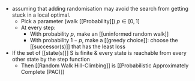 - assuming that adding randomisation may avoid the search from getting stuck in a local optimal.
	- Pick a parameter (walk [[Probability]]) $p ∈ [0,1]$
	- At every step:
		- With probability $p$, make an [[uninformed random walk]]
		- With probability $1-p$, make a [[greedy choice]]: choose the [[successor(s)]] that has the least loss
- If the set of [[state(s)]] S is finite & every state is reachable from every other state by the step function
	- Then [[Random Walk Hill-Climbing]] is [[Probabilistic Approximately Complete (PAC)]]
